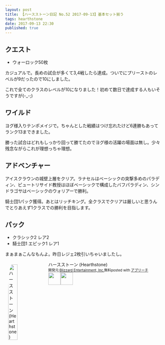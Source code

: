 ```yaml
---
layout: post
title: 【ハースストーン日記 No.52 2017-09-13】基本セット揃う
tags: hearthstone
date: 2017-09-13 22:30
published: true
---
```


## クエスト
* ウォーロック50枚

カジュアルで。長めの試合が多くて3,4戦したら達成。ついでにプリーストのレベルが9だったので10にしました。

これで全てのクラスのレベルが10になりました！初めて数日で達成する人もいそうですが(-_-;)

## ワイルド
ヨグ様入りテンポメイジで。ちゃんとした戦績はつけ忘れたけど6連勝もあってランク13まできました。

勝った試合はどれもしっかり回って勝てたのでヨグ様の活躍の場面は無し。少々残念ながらこれが理想っちゃ理想。

## アドベンチャー
アイスクラウンの城壁上層をクリア。ラナセルはベーシックの突撃多めのパラディン、ピュートリサイド教授はほぼベーシックで構成したバフパラディン、シンドラゴサはベーシックのウォリアーで勝利。

騎士団1パック獲得。あとはリッチキング。全クラスでクリアは厳しいと思うんでとりあえず1クラスでの勝利を目指します。

## パック
* クラシック2 レア2
* 騎士団1 エピック1 レア1

まぁまぁこんなもんよ。昨日レジェ2枚引いちゃいましたし。


<div id="appreach-box" style="text-align:left;"><img id="appreach-image" src="https://lh6.ggpht.com/J-_wYHXVmR86Mvq6KNHiSvR0T3WH4wHgVC0OLQEIa1FHVbXARD0zafLA8JEUjo-CqDw=w170" alt="ハースストーン (Hearthstone)" style="float:left; margin:10px; width:25%; max-width:120px; border-radius:10%;"><div class="appreach-info" style="margin: 10px;"><div id="appreach-appname">ハースストーン (Hearthstone)</div><div id="appreach-developer" style="font-size:80%; display:inline-block; _display:inline;">開発元:<a id="appreach-developerurl" href="https://itunes.apple.com/jp/developer/blizzard-entertainment-inc/id306862900?uo=4" target="_blank" rel="nofollow">Blizzard Entertainment, Inc.</a></div><div id="appreach-price" style="font-size:80%; display:inline-block; _display:inline;">無料</div><div class="appreach-powered" style="font-size:80%; display:inline-block; _display:inline;">posted with <a href="http://mama-hack.com/app-reach/" title="アプリーチ" target="_blank" rel="nofollow">アプリーチ</a></div><div class="appreach-links" style="float: left;"><div id="appreach-itunes-link" style="display: inline-block; _display: inline;"><a id="appreach-itunes" href="https://itunes.apple.com/jp/app/%E3%83%8F%E3%83%BC%E3%82%B9%E3%82%B9%E3%83%88%E3%83%BC%E3%83%B3-hearthstone/id625257520?mt=8&amp;uo=4&amp;at=10l4wP" target="_blank" rel="nofollow"><img src="https://nabettu.github.io/appreach/img/itune_ja.svg" style="height:40px;"></a></div><div id="appreach-gplay-link" style="display:inline-block; _display:inline;"><a id="appreach-gplay" href="https://play.google.com/store/apps/details?id=com.blizzard.wtcg.hearthstone" target="_blank" rel="nofollow"><img src="https://nabettu.github.io/appreach/img/gplay_ja.png" style="height:40px;"></a></div></div></div><div class="appreach-footer" style="margin-bottom:10px; clear: left;"></div></div>